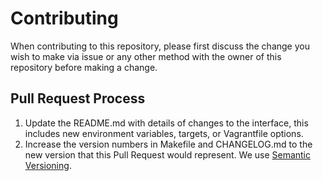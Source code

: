# Contributing

When contributing to this repository, please first discuss the change you wish
to make via issue or any other method with the owner of this repository before
making a change.

## Pull Request Process

1. Update the README.md with details of changes to the interface, this includes
   new environment variables, targets, or Vagrantfile options.
2. Increase the version numbers in Makefile and CHANGELOG.md to the new version
   that this Pull Request would represent. We use [Semantic Versioning](https://semver.org/spec/v2.0.0.html).
